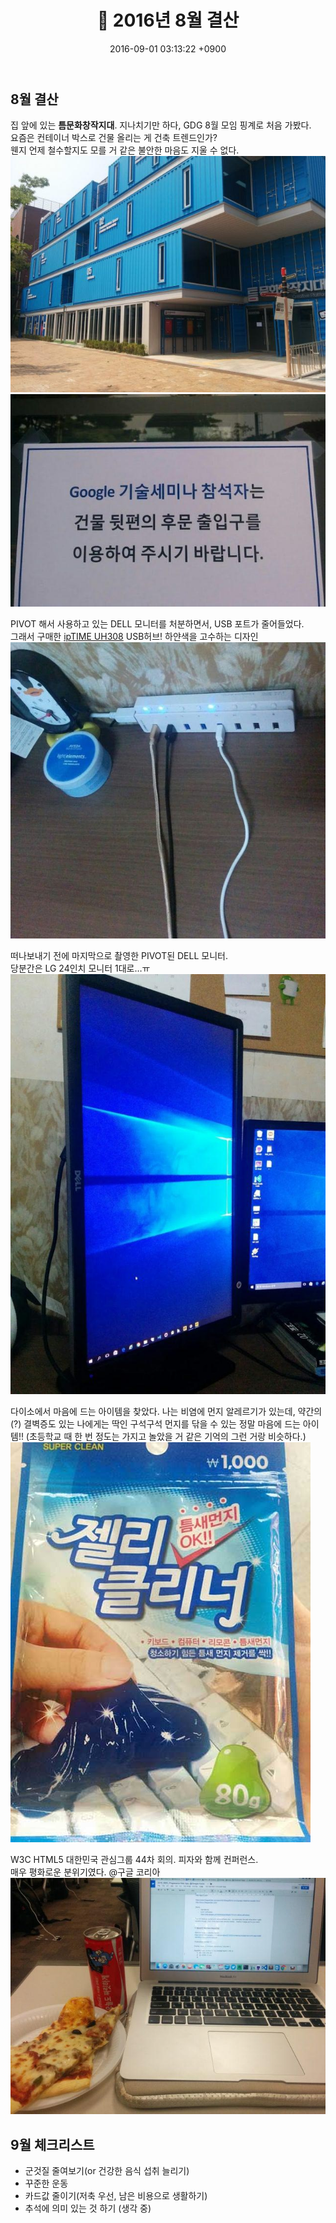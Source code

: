 ﻿---
layout: post
title: 📝 2016년 8월 결산
date: 2016-09-01 03:13:22 +0900
description: 2016년 8월 결산 # Add post description (optional)
img: report/2016-aug-2.jpg # Add image post (optional)
fig-caption: # Add figcaption (optional)
tags: [결산]
---
## 8월 결산

집 앞에 있는  **틈문화창작지대**. 지나치기만 하다, GDG 8월 모임 핑계로 처음 가봤다.  
요즘은 컨테이너 박스로 건물 올리는 게 건축 트렌드인가?  
웬지 언제 철수할지도 모를 거 같은 불안한 마음도 지울 수 없다.
![2016-aug-1.jpg](/img/in-post/2016-aug-1.jpg)
![2016-aug-2.jpg](/img/in-post/2016-aug-2.jpg)

PIVOT 해서 사용하고 있는 DELL 모니터를 처분하면서, USB 포트가 줄어들었다.  
그래서 구매한  [ipTIME UH308](https://m.search.daum.net/search?w=tot&nil_mtopsearch=reckwd&DA=BJE&q=ipTIME%20UH308) USB허브! 하얀색을 고수하는 디자인
![2016-aug-3.jpg](/img/in-post/2016-aug-3.jpg)

떠나보내기 전에 마지막으로 촬영한 PIVOT된 DELL 모니터.  
당분간은 LG 24인치 모니터 1대로…ㅠ
![2016-aug-4.jpg](/img/in-post/2016-aug-4.jpg)

다이소에서 마음에 드는 아이템을 찾았다. 나는 비염에 먼지 알레르기가 있는데, 약간의(?) 결벽증도 있는 나에게는 딱인 구석구석 먼지를 닦을 수 있는 정말 마음에 드는 아이템!! (초등학교 때 한 번 정도는 가지고 놀았을 거 같은 기억의 그런 거랑 비슷하다.)
![2016-aug-6.jpg](/img/in-post/2016-aug-6.jpg)

W3C HTML5 대한민국 관심그룹 44차 회의. 피자와 함께 컨퍼런스.  
매우 평화로운 분위기였다. @구글 코리아
![2016-aug-7.jpg](/img/in-post/2016-aug-7.jpg)

## 9월 체크리스트

- 군것질 줄여보기(or 건강한 음식 섭취 늘리기)
- 꾸준한 운동
- 카드값 줄이기(저축 우선, 남은 비용으로 생활하기)
- 추석에 의미 있는 것 하기 (생각 중)